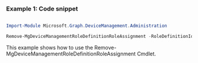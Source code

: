 ### Example 1: Code snippet

```powershell

Import-Module Microsoft.Graph.DeviceManagement.Administration

Remove-MgDeviceManagementRoleDefinitionRoleAssignment -RoleDefinitionId $roleDefinitionId -RoleAssignmentId $roleAssignmentId

```
This example shows how to use the Remove-MgDeviceManagementRoleDefinitionRoleAssignment Cmdlet.

